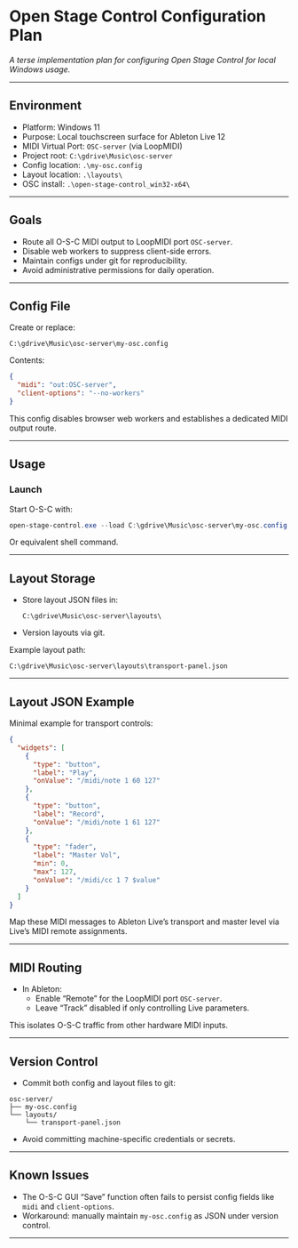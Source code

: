 # Open Stage Control Configuration Plan

_A terse implementation plan for configuring Open Stage Control for local Windows usage._

---

## Environment

- Platform: Windows 11
- Purpose: Local touchscreen surface for Ableton Live 12
- MIDI Virtual Port: `OSC-server` (via LoopMIDI)
- Project root: `C:\gdrive\Music\osc-server`
- Config location: `.\my-osc.config`
- Layout location: `.\layouts\`
- OSC install: `.\open-stage-control_win32-x64\`

---

## Goals

- Route all O-S-C MIDI output to LoopMIDI port `OSC-server`.
- Disable web workers to suppress client-side errors.
- Maintain configs under git for reproducibility.
- Avoid administrative permissions for daily operation.

---

## Config File

Create or replace:

```
C:\gdrive\Music\osc-server\my-osc.config
```

Contents:

```json
{
  "midi": "out:OSC-server",
  "client-options": "--no-workers"
}
```

This config disables browser web workers and establishes a dedicated MIDI output route.

---

## Usage

### Launch

Start O-S-C with:

```powershell
open-stage-control.exe --load C:\gdrive\Music\osc-server\my-osc.config
```

Or equivalent shell command.

---

## Layout Storage

- Store layout JSON files in:
    ```
    C:\gdrive\Music\osc-server\layouts\
    ```
- Version layouts via git.

Example layout path:

```
C:\gdrive\Music\osc-server\layouts\transport-panel.json
```

---

## Layout JSON Example

Minimal example for transport controls:

```json
{
  "widgets": [
    {
      "type": "button",
      "label": "Play",
      "onValue": "/midi/note 1 60 127"
    },
    {
      "type": "button",
      "label": "Record",
      "onValue": "/midi/note 1 61 127"
    },
    {
      "type": "fader",
      "label": "Master Vol",
      "min": 0,
      "max": 127,
      "onValue": "/midi/cc 1 7 $value"
    }
  ]
}
```

Map these MIDI messages to Ableton Live’s transport and master level via Live’s MIDI remote assignments.

---

## MIDI Routing

- In Ableton:
  - Enable “Remote” for the LoopMIDI port `OSC-server`.
  - Leave “Track” disabled if only controlling Live parameters.

This isolates O-S-C traffic from other hardware MIDI inputs.

---

## Version Control

- Commit both config and layout files to git:

```
osc-server/
├── my-osc.config
└── layouts/
    └── transport-panel.json
```

- Avoid committing machine-specific credentials or secrets.

---

## Known Issues

- The O-S-C GUI “Save” function often fails to persist config fields like `midi` and `client-options`.  
- Workaround: manually maintain `my-osc.config` as JSON under version control.

---

